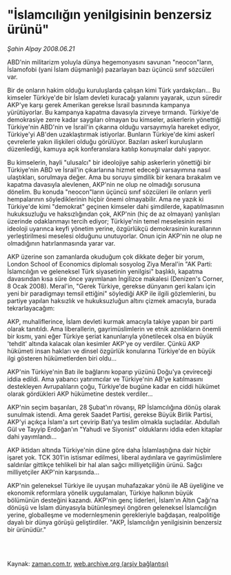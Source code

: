 # "İslamcılığın yenilgisinin benzersiz ürünü"

*Şahin Alpay 2008.06.21*

<td class="columnist-detail">
<p>ABD'nin militarizm yoluyla dünya hegemonyasını savunan "neocon"ların, İslamofobi (yani İslam düşmanlığı) pazarlayan bazı üçüncü sınıf sözcüleri var.</p>
<p>
<div id="haberMetinDiv">
<p>Bir de onların hakim olduğu kuruluşlarda çalışan kimi Türk yardakçıları... Bu kimseler Türkiye'de bir İslam devleti kuracağı yalanını yayarak, uzun süredir AKP'ye karşı gerek Amerikan gerekse İsrail basınında kampanya yürütüyorlar. Bu kampanya kapatma davasıyla zirveye tırmandı. Türkiye'de demokrasiye zerre kadar saygıları olmayan bu kimseler, askerlerin yönettiği Türkiye'nin ABD'nin ve İsrail'in çıkarına olduğu varsayımıyla hareket ediyor, Türkiye'yi AB'den uzaklaştırmak istiyorlar. Bunların Türkiye'de kimi askerî çevrelerle yakın ilişkileri olduğu görülüyor. Bazıları askerî kuruluşların düzenlediği, kamuya açık konferanslara katılıp konuşmalar dahi yapıyor. 
<p>Bu kimselerin, hayli "ulusalcı" bir ideolojiye sahip askerlerin yönettiği bir Türkiye'nin ABD ve İsrail'in çıkarlarına hizmet edeceği varsayımına nasıl ulaştıkları, sorulmaya değer. Ama bu soruyu şimdilik bir kenara bırakalım ve kapatma davasıyla alevlenen, AKP'nin ne olup ne olmadığı sorusuna dönelim. Bu konuda "neocon"ların üçüncü sınıf sözcüleri ile onların yerli hempalarının söylediklerinin hiçbir önemi olmayabilir. Ama ne yazık ki Türkiye'de kimi "demokrat" geçinen kimseler dahi şimdilerde, kapatılmasının hukuksuzluğu ve haksızlığından çok, AKP'nin (hiç de az olmayan) yanlışları üzerinde odaklanmayı tercih ediyor; Türkiye'nin temel meselesinin resmi ideoloji uyarınca keyfi yönetim yerine, özgürlükçü demokrasinin kurallarının yerleştirilmesi meselesi olduğunu unutuyorlar. Onun için AKP'nin ne olup ne olmadığının hatırlanmasında yarar var.
<p>AKP üzerine son zamanlarda okuduğum çok dikkate değer bir yorum, London School of Economics diplomalı sosyolog Ziya Meral'in "AK Parti: İslamcılığın ve geleneksel Türk siyasetinin yenilgisi" başlıklı, kapatma davasından kısa süre önce yayımlanan İngilizce makalesi (Denizen's Corner, 8 Ocak 2008). Meral'in, "Gerek Türkiye, gerekse dünyanın geri kalanı için yeni bir paradigmayı temsil ettiğini" söylediği AKP ile ilgili gözlemlerini, bu partiye yapılan haksızlık ve hukuksuzluğun altını çizmek amacıyla, burada tekrarlayacağım:
<p>AKP, muhaliflerince, İslam devleti kurmak amacıyla takiye yapan bir parti olarak tanıtıldı. Ama liberallerin, gayrimüslimlerin ve etnik azınlıkların önemli bir kısmı, yani eğer Türkiye şeriat kanunlarıyla yönetilecek olsa en büyük 'tehdit' altında kalacak olan kesimler AKP'ye oy verdiler. Çünkü AKP hükümeti insan hakları ve dinsel özgürlük konularına Türkiye'de en büyük ilgi gösteren hükümetlerden biri oldu...
<p>AKP'nin Türkiye'nin Batı ile bağlarını koparıp yüzünü Doğu'ya çevireceği iddia edildi. Ama yabancı yatırımcılar ve Türkiye'nin AB'ye katılmasını destekleyen Avrupalıların çoğu, Türkiye'de bugüne kadar en ciddi hükümet olarak gördükleri AKP hükümetine destek verdiler...
<p>AKP'nin seçim başarıları, 28 Şubat'ın rövanşı, RP İslamcılığına dönüş olarak sunulmak istendi. Ama gerek Saadet Partisi, gerekse Büyük Birlik Partisi, AKP'yi açıkça İslam'a sırt çevirip Batı'ya teslim olmakla suçladılar. Abdullah Gül ve Tayyip Erdoğan'ın "Yahudi ve Siyonist" olduklarını iddia eden kitaplar dahi yayımlandı...
<p>AKP iktidarı altında Türkiye'nin düne göre daha İslamlaştığına dair hiçbir işaret yok. TCK 301'in istismar edilmesi, liberal aydınlara ve gayrimüslimlere saldırılar gittikçe tehlikeli bir hal alan sağcı milliyetçiliğin ürünü. Sağcı milliyetçiler AKP'nin karşısında...
<p>AKP'nin geleneksel Türkiye ile uyuşan muhafazakar yönü ile AB üyeliğine ve ekonomik reformlara yönelik uygulamaları, Türkiye halkının büyük bölümünün desteğini kazandı. AKP'nin genç liderleri, İslam'ın Altın Çağı'na dönüşü ve İslam dünyasıyla bütünleşmeyi öngören geleneksel İslamcılığın yerine, globalleşme ve modernleşmenin gerekleriyle bağdaşan, realpolitiğe dayalı bir dünya görüşü geliştirdiler. "AKP, İslamcılığın yenilgisinin benzersiz bir ürünüdür."</p></p></p></p></p></p></p></p></div>
</p>


<p><br>
		 </br></p></td>

Kaynak: [zaman.com.tr](http://zaman.com.tr/yazar.do?yazino=704875), [web.archive.org (arşiv bağlantısı)](http://web.archive.org/web/20120113142118/http://www.zaman.com.tr/yazar.do?yazino=704875)
